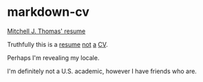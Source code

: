 # markdown-cv

[Mitchell J. Thomas' resume](http://elipapa.github.io/markdown-cv)

Truthfully this is a [resume](https://en.wikipedia.org/wiki/R%C3%A9sum%C3%A9)
[not](https://www.thebalancecareers.com/cv-vs-resume-2058495)
[a](https://www.mentalfloss.com/article/568300/resume-vs-cv-what-is-difference)
[CV](https://prezi.com/p/r4yd0ua2cg6b/cv-vs-resume/).

Perhaps I'm revealing my locale.

I'm definitely not a U.S. academic, however I have friends who are.
